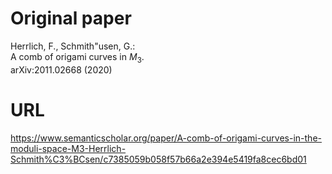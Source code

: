 # Original paper
 Herrlich, F.,  Schmith\"usen, G.:  
A comb of origami curves in $M_3$.  
arXiv:2011.02668 (2020)

# URL
https://www.semanticscholar.org/paper/A-comb-of-origami-curves-in-the-moduli-space-M3-Herrlich-Schmith%C3%BCsen/c7385059b058f57b66a2e394e5419fa8cec6bd01